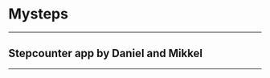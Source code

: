 # Mysteps
------------------------------------
## Stepcounter app by Daniel and Mikkel
------------------------------------

